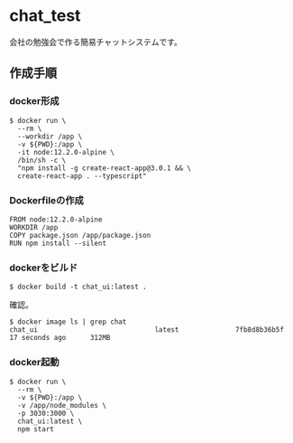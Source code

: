 # chat_test

会社の勉強会で作る簡易チャットシステムです。

## 作成手順


### docker形成

```
$ docker run \
  --rm \
  --workdir /app \
  -v ${PWD}:/app \
  -it node:12.2.0-alpine \
  /bin/sh -c \
  "npm install -g create-react-app@3.0.1 && \
  create-react-app . --typescript"
```

### Dockerfileの作成

```
FROM node:12.2.0-alpine
WORKDIR /app
COPY package.json /app/package.json
RUN npm install --silent
```

### dockerをビルド

```
$ docker build -t chat_ui:latest .
```

確認。

```
$ docker image ls | grep chat
chat_ui                             latest              7fb8d8b36b5f        17 seconds ago      312MB
```

### docker起動

```
$ docker run \
  --rm \
  -v ${PWD}:/app \
  -v /app/node_modules \
  -p 3030:3000 \
  chat_ui:latest \
  npm start
```
